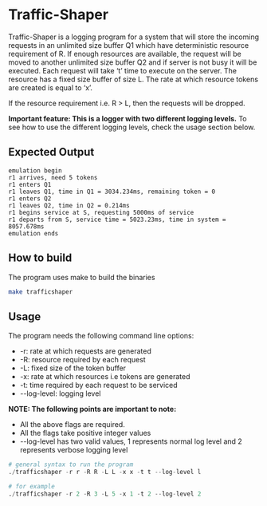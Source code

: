 # Traffic-Shaper

Traffic-Shaper is a logging program for a system that will store the incoming requests in an unlimited size buffer Q1 which have deterministic resource requirement of R. If enough resources are available, the request will be moved to another unlimited size buffer Q2 and if server is not busy it will be executed. Each request will take ‘t’ time to execute on the server. The resource has a fixed size buffer of size L. The rate at which resource tokens are created is equal to ‘x’.

If the resource requirement i.e. R > L, then the requests will be dropped. 

**Important feature: This is a logger with two different logging levels.** To see how to use the different logging levels, check the usage section below.

## Expected Output
```
emulation begin
r1 arrives, need 5 tokens 
r1 enters Q1 
r1 leaves Q1, time in Q1 = 3034.234ms, remaining token = 0 
r1 enters Q2 
r1 leaves Q2, time in Q2 = 0.214ms 
r1 begins service at S, requesting 5000ms of service 
r1 departs from S, service time = 5023.23ms, time in system = 8057.678ms 
emulation ends
```

## How to build

The program uses make to build the binaries

```bash
make trafficshaper
```

## Usage

The program needs the following command line options:
* -r: rate at which requests are generated
* -R: resource required by each request
* -L: fixed size of the token buffer
* -x: rate at which resources i.e tokens are generated
* -t: time required by each request to be serviced
* --log-level: logging level 

**NOTE: The following points are important to note:** 
* All the above flags are required.
* All the flags take positive integer values
* --log-level has two valid values, 1 represents normal log level and 2 represents verbose logging level

```python
# general syntax to run the program
./trafficshaper -r r -R R -L L -x x -t t --log-level l

# for example
./trafficshaper -r 2 -R 3 -L 5 -x 1 -t 2 --log-level 2
```